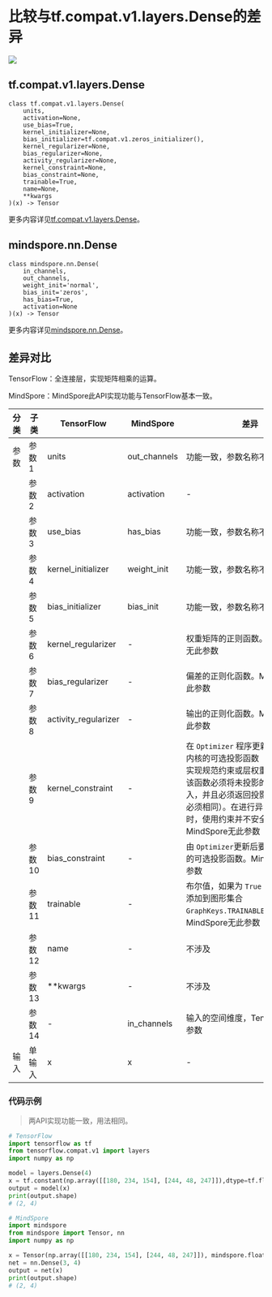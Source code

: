 # 比较与tf.compat.v1.layers.Dense的差异

<a href="https://gitee.com/mindspore/docs/blob/r2.1/docs/mindspore/source_zh_cn/note/api_mapping/tensorflow_diff/Dense.md" target="_blank"><img src="https://mindspore-website.obs.cn-north-4.myhuaweicloud.com/website-images/r2.1/resource/_static/logo_source.png"></a>

## tf.compat.v1.layers.Dense

```text
class tf.compat.v1.layers.Dense(
    units,
    activation=None,
    use_bias=True,
    kernel_initializer=None,
    bias_initializer=tf.compat.v1.zeros_initializer(),
    kernel_regularizer=None,
    bias_regularizer=None,
    activity_regularizer=None,
    kernel_constraint=None,
    bias_constraint=None,
    trainable=True,
    name=None,
    **kwargs
)(x) -> Tensor
```

更多内容详见[tf.compat.v1.layers.Dense](https://tensorflow.google.cn/versions/r2.6/api_docs/python/tf/compat/v1/layers/Dense)。

## mindspore.nn.Dense

```text
class mindspore.nn.Dense(
    in_channels,
    out_channels,
    weight_init='normal',
    bias_init='zeros',
    has_bias=True,
    activation=None
)(x) -> Tensor
```

更多内容详见[mindspore.nn.Dense](https://www.mindspore.cn/docs/zh-CN/r2.1/api_python/nn/mindspore.nn.Dense.html)。

## 差异对比

TensorFlow：全连接层，实现矩阵相乘的运算。

MindSpore：MindSpore此API实现功能与TensorFlow基本一致。

| 分类 | 子类   | TensorFlow           | MindSpore    | 差异                                                         |
| ---- | ------ | -------------------- | ------------ | ------------------------------------------------------------ |
| 参数 | 参数1  | units                | out_channels | 功能一致，参数名称不同                                       |
|      | 参数2  | activation           | activation   | -                                                            |
|      | 参数3  | use_bias             | has_bias     | 功能一致，参数名称不同                                       |
|      | 参数4  | kernel_initializer   | weight_init  | 功能一致，参数名称不同                                       |
|      | 参数5  | bias_initializer     | bias_init    | 功能一致，参数名称不同                                       |
|      | 参数6  | kernel_regularizer   |    -          | 权重矩阵的正则函数。MindSpore无此参数                       |
|      | 参数7  | bias_regularizer     |    -          | 偏差的正则化函数。MindSpore无此参数                         |
|      | 参数8  | activity_regularizer |    -          | 输出的正则化函数。MindSpore无此参数                         |
|      | 参数9  | kernel_constraint    |    -          | 在 `Optimizer` 程序更新后将应用于内核的可选投影函数（例如，用于实现规范约束或层权重的值约束）。该函数必须将未投影的变量作为输入，并且必须返回投影变量（形状必须相同）。在进行异步分布式训练时，使用约束并不安全。MindSpore无此参数 |
|      | 参数10 | bias_constraint      |     -         | 由 `Optimizer`更新后要应用于偏差的可选投影函数。MindSpore无此参数 |
|      | 参数11 | trainable            |     -         | 布尔值，如果为 `True` ，则还将变量添加到图形集合 `GraphKeys.TRAINABLE_VARIABLES`。MindSpore无此参数 |
|      | 参数12 | name                 |     -         | 不涉及    |
|      | 参数13 | **kwargs                 |     -         | 不涉及    |
|      | 参数14 | -                 |     in_channels         | 输入的空间维度，TensorFlow无此参数    |
|  输入   | 单输入 | x                 |     x         | -    |

### 代码示例

> 两API实现功能一致，用法相同。

```python
# TensorFlow
import tensorflow as tf
from tensorflow.compat.v1 import layers
import numpy as np

model = layers.Dense(4)
x = tf.constant(np.array([[180, 234, 154], [244, 48, 247]]),dtype=tf.float32)
output = model(x)
print(output.shape)
# (2, 4)

# MindSpore
import mindspore
from mindspore import Tensor, nn
import numpy as np

x = Tensor(np.array([[180, 234, 154], [244, 48, 247]]), mindspore.float32)
net = nn.Dense(3, 4)
output = net(x)
print(output.shape)
# (2, 4)
```